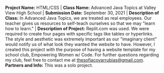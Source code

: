 **Project Name:** HTML/CSS | **Class Name:** Advanced Java Topics at Valley View High School | **Submission Date:** September 30, 2021 | **Description of Class:** In Advanced Java Topics, we are treated as real employees. Our teacher gives us resources to self-teach ourselves so that we may "learn how to learn." | **Description of Project:** Replit.com was used. We were required to create four pages with specific tags like tables or hyperlinks. The style and aesthetic was extremely important as our "imaginary client" would notify us of what look they wanted the website to have. However, I created this project with the purpose of having a website template for my school club, Empowering Women w/ Code. For further questions regarding my club, feel free to contact me at thesofiacovarrubias@gmail.com. **Partners and Info:** This was a solo project. 
